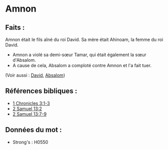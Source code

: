 # Amnon

## Faits :

Amnon était le fils aîné du roi David. Sa mère était Ahinoam, la femme du roi David.

* Amnon a violé sa demi-sœur Tamar, qui était également la sœur d'Absalom.
* A cause de cela, Absalom a comploté contre Amnon et l'a fait tuer.

(Voir aussi : [David](../names/david.md), [Absalom](../names/absalom.md))

## Références bibliques :

* [1 Chronicles 3:1-3](rc://en/tn/help/1ch/03/01)
* [2 Samuel 13:2](rc://en/tn/help/2sa/13/02)
* [2 Samuel 13:7-9](rc://en/tn/help/2sa/13/07)

## Données du mot :

* Strong's : H0550
